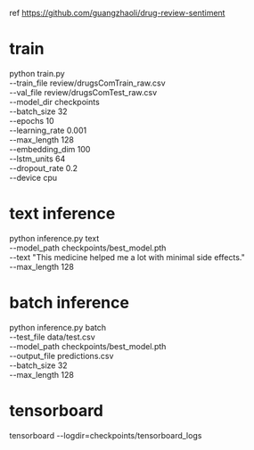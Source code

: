 ref <https://github.com/guangzhaoli/drug-review-sentiment>

# train

python train.py \
    --train_file review/drugsComTrain_raw.csv \
    --val_file review/drugsComTest_raw.csv \
    --model_dir checkpoints \
    --batch_size 32 \
    --epochs 10 \
    --learning_rate 0.001 \
    --max_length 128 \
    --embedding_dim 100 \
    --lstm_units 64 \
    --dropout_rate 0.2 \
    --device cpu

# text inference

python inference.py text \
    --model_path checkpoints/best_model.pth \
    --text "This medicine helped me a lot with minimal side effects." \
    --max_length 128

# batch inference

python inference.py batch \
    --test_file data/test.csv \
    --model_path checkpoints/best_model.pth \
    --output_file predictions.csv \
    --batch_size 32 \
    --max_length 128

# tensorboard

tensorboard --logdir=checkpoints/tensorboard_logs
